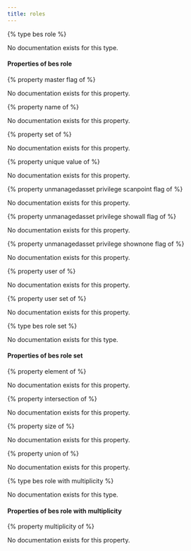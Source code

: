 ```yaml
---
title: roles
---
```


{% type bes role %}

No documentation exists for this type.

#### Properties of bes role

{% property master flag of <bes role> %}

No documentation exists for this property.

{% property name of <bes role> %}

No documentation exists for this property.

{% property set of <bes role> %}

No documentation exists for this property.

{% property unique value of <bes role> %}

No documentation exists for this property.

{% property unmanagedasset privilege scanpoint flag of <bes role> %}

No documentation exists for this property.

{% property unmanagedasset privilege showall flag of <bes role> %}

No documentation exists for this property.

{% property unmanagedasset privilege shownone flag of <bes role> %}

No documentation exists for this property.

{% property user of <bes role> %}

No documentation exists for this property.

{% property user set of <bes role> %}

No documentation exists for this property.

{% type bes role set %}

No documentation exists for this type.

#### Properties of bes role set

{% property element of <bes role set> %}

No documentation exists for this property.

{% property intersection of <bes role set> %}

No documentation exists for this property.

{% property size of <bes role set> %}

No documentation exists for this property.

{% property union of <bes role set> %}

No documentation exists for this property.

{% type bes role with multiplicity %}

No documentation exists for this type.

#### Properties of bes role with multiplicity

{% property multiplicity of <bes role with multiplicity> %}

No documentation exists for this property.

